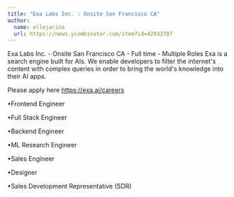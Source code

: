 ```yaml
---
title: "Exa Labs Inc. : Onsite San Francisco CA"
author:
  name: ellejarina
  url: https://news.ycombinator.com/item?id=42933707
---
```

Exa Labs Inc. - Onsite San Francisco CA - Full time - Multiple Roles
Exa is a search engine built for AIs. We enable developers to filter the internet&#x27;s content with complex queries in order to bring the world&#x27;s knowledge into their AI apps.

Please apply here <a href="https:&#x2F;&#x2F;exa.ai&#x2F;careers">https:&#x2F;&#x2F;exa.ai&#x2F;careers</a>

•Frontend Engineer

•Full Stack Engineer

•Backend Engineer

•ML Research Engineer

•Sales Engineer

•Designer

•Sales Development Representative (SDR)
<JobApplication />
